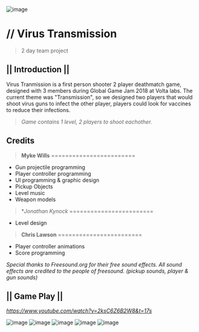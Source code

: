 ![image](https://static.wixstatic.com/media/0e8e62_db44d6945ec44f58a4153771b87c5232~mv2.jpg)

# // Virus Transmission
> 2 day team project
 
## **|| Introduction ||**
Virus Tranmission is a first person shooter 2 player deathmatch game, designed with 3 members during Global Game Jam 2018 at Volta labs. The current theme was "Transmission", so we designed two players that would shoot virus guns to infect the other player, players could look for vaccines to reduce their infections. 

> _Game contains 1 level, 2 players to shoot eachother._ 

## Credits

> **Myke Wills**
========================
* Gun projectile programming
* Player controller programming
* UI programming & graphic design
* Pickup Objects
* Level music
* Weapon models

> **Jonathan Kynock*
========================
* Level design

> **Chris Lawson**
========================
* Player controller animations
* Score programming

_Special thanks to Freesound.org for their free sound effects.
All sound effects are credited to the people of freesound. 
(pickup sounds, player & gun sounds)_

## **|| Game Play ||**
_https://www.youtube.com/watch?v=2ksC6Z6B2W8&t=17s_

![image](https://static.wixstatic.com/media/0e8e62_13d9d20d4cfd47f6be5a89c59d4a2f6a~mv2.jpg)
![image](https://static.wixstatic.com/media/0e8e62_6585d001256b486297eb73a07e85411e~mv2.jpg)
![image](https://static.wixstatic.com/media/0e8e62_6b4ec4e0c52d4ae79a65a36170fb14b2~mv2.jpg)
![image](https://static.wixstatic.com/media/0e8e62_68c3dd8adf054cd497046e34dedd70a1~mv2.jpg)
![image](https://static.wixstatic.com/media/0e8e62_281a8195edc846309c0002ea22adbc46~mv2.jpg)
